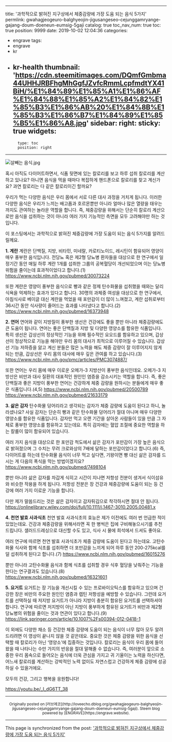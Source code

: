 
---
title: '과학적으로 밝혀진 지구상에서 체중감량에 가장 도움 되는 음식 5가지'
permlink: gwahagjeogeuro-balghyeojin-jigusangeseo-cejunggamryange-gajang-doum-doeneun-eumsig-5gaji
catalog: true
toc_nav_num: true
toc: true
position: 9999
date: 2019-10-02 12:04:36
categories:
- engrave
tags:
- engrave
- kr
- kr-health
thumbnail: 'https://cdn.steemitimages.com/DQmfGmbma44UHHJRBFhgMhGgfJZvfcRmmLcpfmdtYX41BiH/%E1%84%89%E1%85%A1%E1%86%AF%E1%84%88%E1%85%A2%E1%84%82%E1%85%B3%E1%86%AB%20%E1%84%8B%E1%85%B3%E1%86%B7%E1%84%89%E1%85%B5%E1%86%A8.jpg'
sidebar:
    right:
        sticky: true
widgets:
    -
        type: toc
        position: right
---


![살빼는 음식.jpg](https://cdn.steemitimages.com/DQmfGmbma44UHHJRBFhgMhGgfJZvfcRmmLcpfmdtYX41BiH/%E1%84%89%E1%85%A1%E1%86%AF%E1%84%88%E1%85%A2%E1%84%82%E1%85%B3%E1%86%AB%20%E1%84%8B%E1%85%B3%E1%86%B7%E1%84%89%E1%85%B5%E1%86%A8.jpg)

혹시 아직도 다이어트하면서, 식품 뒷면에 있는 칼로리를 보고 하루 섭취 칼로리를 계산하고 있나요? 아니면 음식을 먹을 때마다 복잡하게 핸드폰으로 칼로리를 찾고 계신가요? 과연 칼로리는 다 같은 칼로리이긴 할까요?

우리가 먹는 다양한 음식은 우리 몸에서 서로 다른 대사 과정을 거치게 됩니다. 이러한 다양한 음식은 우리가 느끼는 배고픔과 호르몬뿐만 아니라 얼마나 많은 열량을 태우는 까지도 관여하는 놀라운 역할을 합니다. 즉, 체중감량을 위해서는 단순히 칼로리 계산으로만 음식을 섭취하는 것이 아니라 여러 가지 기능적인 측면을 모두 고려해야만 하는 것입니다. 

이 포스팅에서는 과학적으로 밝혀진 체중감량에 가장 도움이 되는 음식 5가지를 알려드릴께요.

**1. 계란**
계란은 단백질, 지방, 비타민, 미네랄, 카로티노이드, 레시틴이 함유되어 영양이 매우 풍부한 음식입니다. 전당뇨 혹은 제2형 당뇨병 환자들을 대상으로 한 연구에서 일정기간 동안 매일 하루 계란 1개를 섭취한 그룹의 공복혈당이 개선되었으며 이는 당뇨병 위험을 줄이는데 효과적이었다고 합니다.(1)
https://www.ncbi.nlm.nih.gov/pubmed/30073224

또한 계란은 영양이 풍부한 음식으로 빵과 같은 정제 탄수화물을 섭취했을 때와는 달리 식욕을 억제하는 효과가 있다고 합니다. 30명의 과체중 여성을 대상으로 한 연구에서, 아침식사로 베이글 대신 계란을 먹었을 때 포만감이 더 많이 느껴졌고, 계란 섭취로부터 36시간 동안 식사량이 줄어드는 효과를 나타냈다고 합니다.(2)
https://www.ncbi.nlm.nih.gov/pubmed/16373948

**2. 연어**
연어와 같이 지방질이 풍부한 생선은 건강에도 좋을 뿐만 아니라 체중감량에도 큰 도움이 됩니다. 연어는 좋은 단백질과 지방 및 다양한 영양소를 함유한 식품입니다. 특히 생선은 갑상선의 정상적인 기능을 위해 필수적인 요오드를 함유하고 있으며, 갑상선이 정상적으로 기능을 해야만 우리 몸의 대사가 최적으로 이루어질 수 있습니다. 갑상선 기능 저하증을 앓고 계신 분들은 많은 노력을 해도 체중 감량이 잘 이루어지지 않게 되는 만큼, 갑상선은 우리 몸의 대사에 매우 깊은 관여를 하고 있습니다.(3)
https://www.ncbi.nlm.nih.gov/pmc/articles/PMC3074887/

또한 연어는 우리 몸에 매우 이로운 오메가-3 지방산이 풍부한 음식인데요. 오메가-3 지방산은 비만과 대사 질환의 대표적인 원인인 염증을 감소시키는 역할을 합니다. 즉, 좋은 단백질과 좋은 지방이 풍부한 연어는 건강하게 체중 감량을 원하시는 분들에게 매우 좋은 식품입니다.(4,5)
https://www.ncbi.nlm.nih.gov/pubmed/20500789
https://www.ncbi.nlm.nih.gov/pubmed/21633179

**3. 삶은 감자**
탄수화물 덩어리라고 생각되는 감자가 체중 감량에 도움이 된다고 하니, 놀라셨나요? 사실 감자는 단순히 빵과 같은 탄수화물 덩어리가 절대 아니며 매우 다양한 영양소를 함유한 식품입니다. 감자만 먹고 오랜 기간을 살아온 사람들이 있을 만큼 그 자체로 풍부한 영양소를 함유하고 있는데요. 특히 감자에는 혈압 조절에 중요한 역할을 하는 칼륨이 많이 함유되어 있습니다.

여러 가지 음식을 대상으로 한 포만감 척도에서 삶은 감자가 포만감이 가장 높은 음식으로 밝혀졌으며 그 수치는 무려 크로와상의 7배에 달하는 포만감이었다고 합니다.(6) 즉, 다이어트를 하는데 탄수화물 음식이 너무 먹고 싶다면, 기왕이면 빵 대신 삶은 감자를 드시는 게 다음의 폭식을 막는 방법이겠지요?
https://www.ncbi.nlm.nih.gov/pubmed/7498104

뿐만 아니라 삶은 감자를 차갑게 식히고 시간이 지나면 저항성 전분이 생겨서 식이섬유와 비슷한 작용을 하게 됩니다. 저항성 전분은 장 건강과 체중감량에 도움이 되는 등 건강에 여러 가지 이로운 기능을 합니다.

다만 제가 말씀드리는 것은 삶은 감자이고 감자튀김으로 착각하시면 절대 안 됩니다.
https://onlinelibrary.wiley.com/doi/full/10.1111/j.1467-3010.2005.00481.x


**4. 천연 발효 사과식초**
천연 발효 사과식초의 효능은 제가 이전에도 여러 번 언급한 적이 있었는데요. 건강과 체중감량을 위해서라면 꼭 한 병씩은 집에 구비해놓으시기를 추천 드립니다. 샐러드드레싱으로 대신할 수도 있고, 식사 시 물에 희석에서 드셔도 좋아요.

여러 연구에 따르면 천연 발효 사과식초가 체중 감량에 도움이 된다고 하는데요. 고탄수화물 식사와 함께 식초를 섭취하면 더 포만감을 느끼게 되어 하루 동안 200-275kcal를 덜 섭취하게 된다고 합니다.(7)
https://www.ncbi.nlm.nih.gov/pubmed/16015276

뿐만 아니라 고탄수화물 음식과 함께 식초를 섭취할 경우 식후 혈당을 낮춰주는 기능을 한다는 연구결과도 있습니다.(8)
https://www.ncbi.nlm.nih.gov/pubmed/16321601

**5. 요거트**
요거트는 장 기능을 개선시킬 수 있는 프로바이오틱스를 함유하고 있으며 건강한 장은 비만의 주요한 원인인 염증과 렙틴 저항성을 예방할 수 있습니다. 그런데 요거트를 선택하실 때 저지방 요거트가 아니라 지방이 충분히 함유된 요거트를 선택하셔야 합니다. 연구에 따르면 저지방이 아닌 지방이 풍부하게 함유된 요거트가 비만과 제2형 당뇨병의 위험을 줄이는 것과 연관이 있다고 합니다.(9)
https://link.springer.com/article/10.1007%2Fs00394-012-0418-1

이 외에도 다양한 채소 등 건강한 체중 감량에 도움이 되는 음식이 너무 많아 모두 알려드리려면 이 영상이 끝나지 않을 것 같은데요. 중요한 것은  체중 감량을 위한 음식을 선택할 때 칼로리가 아닌 ‘영양소’에 집중하는 것입니다. 칼로리는 음식이 우리 몸에 들어왔을 때 나타나는 수만 가지의 반응을 절대 말해줄 수 없습니다. 즉, 여러분이 앞으로 소중한 우리 몸속으로 들어오는 음식에 더욱 관심을 가지고 귀 기울이는 노력을 하신다면, 어느새 칼로리를 계산하는 강박적인 노력 없이도 자연스럽고 건강하게 체중 감량에 성공하실 수 있을거에요.

모두의 건강, 그리고 행복을 응원합니다!


https://youtu.be/_I_dG6TT_38





***
<center><sup>Originally posted on [러브에코](http://loveecho.dblog.org/gwahagjeogeuro-balghyeojin-jigusangeseo-cejunggamryange-gajang-doum-doeneun-eumsig-5gaji). Steem blog powered by [ENGRAVE](https://engrave.website).</sup></center>

- - -

This page is synchronized from the post: ['과학적으로 밝혀진 지구상에서 체중감량에 가장 도움 되는 음식 5가지'](https://steemit.com/@loveecho/gwahagjeogeuro-balghyeojin-jigusangeseo-cejunggamryange-gajang-doum-doeneun-eumsig-5gaji)
